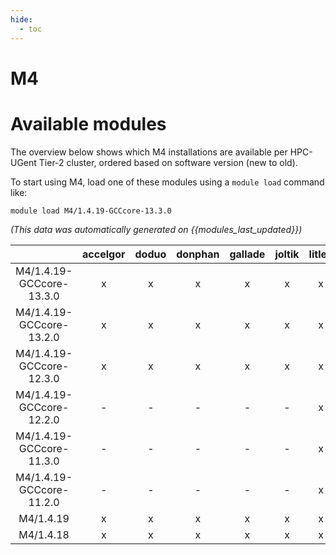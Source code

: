 ```yaml
---
hide:
  - toc
---
```


M4
==

# Available modules


The overview below shows which M4 installations are available per HPC-UGent Tier-2 cluster, ordered based on software version (new to old).

To start using M4, load one of these modules using a `module load` command like:

```shell
module load M4/1.4.19-GCCcore-13.3.0
```

*(This data was automatically generated on {{modules_last_updated}})*  

| |accelgor|doduo|donphan|gallade|joltik|litleo|shinx|
| :---: | :---: | :---: | :---: | :---: | :---: | :---: | :---: |
|M4/1.4.19-GCCcore-13.3.0|x|x|x|x|x|x|x|
|M4/1.4.19-GCCcore-13.2.0|x|x|x|x|x|x|x|
|M4/1.4.19-GCCcore-12.3.0|x|x|x|x|x|x|x|
|M4/1.4.19-GCCcore-12.2.0|-|-|-|-|-|x|x|
|M4/1.4.19-GCCcore-11.3.0|-|-|-|-|-|x|x|
|M4/1.4.19-GCCcore-11.2.0|-|-|-|-|-|x|x|
|M4/1.4.19|x|x|x|x|x|x|x|
|M4/1.4.18|x|x|x|x|x|x|x|
